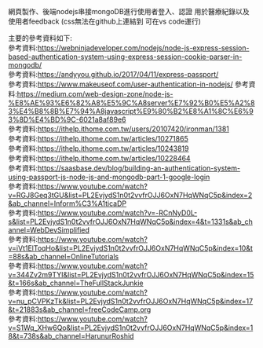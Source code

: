 網頁製作、後端nodejs串接mongoDB進行使用者登入、認證
用於醫療紀錄以及使用者feedback
(css無法在github上連結到 可在vs code運行)


主要的參考資料如下:  
參考資料:https://webninjadeveloper.com/nodejs/node-js-express-session-based-authentication-system-using-express-session-cookie-parser-in-mongodb/  
參考資料:https://andyyou.github.io/2017/04/11/express-passport/  
參考資料:https://www.makeuseof.com/user-authentication-in-nodejs/
參考資料:https://medium.com/web-design-zone/node-js-%E8%AE%93%E6%82%A8%E5%9C%A8server%E7%92%B0%E5%A2%83%E4%B8%8B%E7%94%A8javascript%E9%80%B2%E8%A1%8C%E6%93%8D%E4%BD%9C-6021a8af89e6  
參考資料:https://ithelp.ithome.com.tw/users/20107420/ironman/1381  
參考資料:https://ithelp.ithome.com.tw/articles/10271865  
參考資料:https://ithelp.ithome.com.tw/articles/10243819  
參考資料:https://ithelp.ithome.com.tw/articles/10228464  
參考資料:https://saasbase.dev/blog/building-an-authentication-system-using-passport-js-node-js-and-mongodb-part-1-google-login  
參考資料:https://www.youtube.com/watch?v=RGJ8Geq3tGU&list=PL2EvjydS1n0t2vvfrOJJ6OxN7HqWNqC5p&index=2&ab_channel=Inform%C3%A1ticaDP  
參考資料:https://www.youtube.com/watch?v=-RCnNyD0L-s&list=PL2EvjydS1n0t2vvfrOJJ6OxN7HqWNqC5p&index=4&t=1331s&ab_channel=WebDevSimplified  
參考資料:https://www.youtube.com/watch?v=iVt1ElToqHo&list=PL2EvjydS1n0t2vvfrOJJ6OxN7HqWNqC5p&index=10&t=88s&ab_channel=OnlineTutorials  
參考資料:https://www.youtube.com/watch?v=344Zv2m9TYI&list=PL2EvjydS1n0t2vvfrOJJ6OxN7HqWNqC5p&index=15&t=166s&ab_channel=TheFullStackJunkie  
參考資料:https://www.youtube.com/watch?v=nu_pCVPKzTk&list=PL2EvjydS1n0t2vvfrOJJ6OxN7HqWNqC5p&index=17&t=21883s&ab_channel=freeCodeCamp.org  
參考資料:https://www.youtube.com/watch?v=S1Wq_XHw6Qo&list=PL2EvjydS1n0t2vvfrOJJ6OxN7HqWNqC5p&index=18&t=738s&ab_channel=HarunurRoshid  
